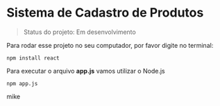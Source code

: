 # Sistema de Cadastro de Produtos

> Status do projeto: Em desenvolvimento

Para rodar esse projeto no seu computador, por favor digite no terminal:

```
npm install react
```

Para executar o arquivo **app.js** vamos utilizar o Node.js

```
npm app.js
```
mike
